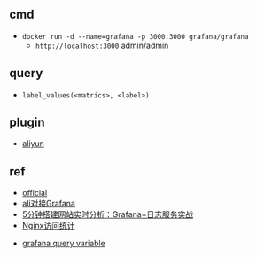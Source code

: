 
## cmd
+ `docker run -d --name=grafana -p 3000:3000 grafana/grafana `
    - `http://localhost:3000` admin/admin  


## query
+ `label_values(<matrics>, <label>)`



## plugin

+ [aliyun](https://github.com/aliyun/aliyun-log-grafana-datasource-plugin)

## ref
+ [official](https://grafana.com/docs/grafana/latest/guides/getting_started/)
+ [ali对接Grafana](https://help.aliyun.com/document_detail/60952.html)
+ [5分钟搭建网站实时分析：Grafana+日志服务实战](https://yq.aliyun.com/articles/227006)
+ [Nginx访问统计](http://47.96.36.117:3000/d/000000002/nginxfang-wen-tong-ji?spm=a2c4g.11186623.2.28.546e4eb1JiEW8z&orgId=1)

<!-- grafana -->
+ [grafana query variable](https://grafana.com/docs/grafana/latest/datasources/prometheus/)
